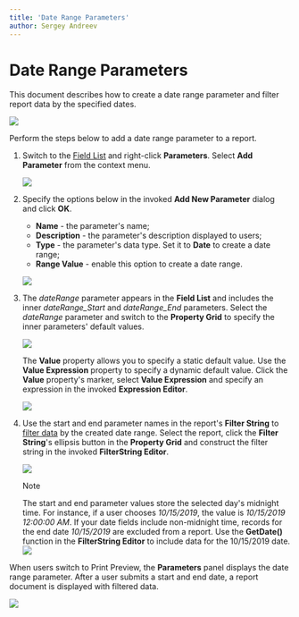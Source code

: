 ```yaml
---
title: 'Date Range Parameters'
author: Sergey Andreev
---
```

# Date Range Parameters

This document describes how to create a date range parameter and filter report data by the specified dates.

![](../../../../../images/eurd-win-use-date-ranges-parameters-panel.png)

Perform the steps below to add a date range parameter to a report.

1. Switch to the [Field List](../../report-designer-tools/ui-panels/field-list.md) and right-click **Parameters**. Select **Add Parameter** from the context menu.

    ![](../../../../../images/eurd-win-use-date-ranges-design-add-param.png)

1. Specify the options below in the invoked **Add New Parameter** dialog and click **OK**.

    - **Name** - the parameter's name;
    - **Description** - the parameter's description displayed to users;
    - **Type** - the parameter's data type. Set it to **Date** to create a date range;
    - **Range Value** - enable this option to create a date range.

    ![](../../../../../images/eurd-win-use-date-ranges-design-add-param-dialog.png)

1. The _dateRange_ parameter appears in the **Field List** and includes the inner _dateRange_Start_ and _dateRange_End_ parameters. Select the _dateRange_ parameter and switch to the **Property Grid** to specify the inner parameters' default values.

    ![](../../../../../images/eurd-win-use-date-ranges-design-configure-subparam.png)

    The **Value** property allows you to specify a static default value. Use the **Value Expression** property to specify a dynamic default value. Click the **Value** property's marker, select **Value Expression** and specify an expression in the invoked **Expression Editor**.

    ![](../../../../../images/eurd-win-use-date-ranges-design-value-expression.png)

1. Use the start and end parameter names in the report's **Filter String** to [filter data](../filter-data/filter-data-at-the-report-level.md) by the created date range. Select the report, click the **Filter String**'s ellipsis button in the **Property Grid** and construct the filter string in the invoked **FilterString Editor**.

    ![](../../../../../images/eurd-win-use-date-ranges-filterstring.png)

    > [!NOTE]
    > The start and end parameter values store the selected day's midnight time. For instance, if a user chooses _10/15/2019_, the value is _10/15/2019 12:00:00 AM_. If your date fields include non-midnight time, records for the end date _10/15/2019_ are excluded from a report. Use the **GetDate()** function in the **FilterString Editor** to include data for the 10/15/2019 date.  
    > ![](../../../../../images/eurd-win-use-date-ranges-filterstring-getdate.png)

When users switch to Print Preview, the **Parameters** panel displays the date range parameter. After a user submits a start and end date, a report document is displayed with filtered data.

![](../../../../../images/eurd-win-use-date-ranges-parameters-panel.png)

